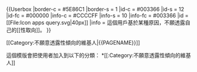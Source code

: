 {{Userbox
  |border-c = #5E86C1
  |border-s = 1
  |id-c     = #003366
  |id-s     = 12
  |id-fc    = #000000
  |info-c   = #CCCCFF
  |info-s   = 10
  |info-fc  = #003366
  |id       = [[File:Icon apps query.svg|40px]]
  |info     = 這個用戶基於某種原因，不願透露自己的[[性取向]]。
}}

<includeonly>[[Category:不願意透露性傾向的維基人‎|{{PAGENAME}}]]</includeonly>
<noinclude>

這個模版會把使用者加入到以下的分類：
*[[:Category:不願意透露性傾向的維基人‎]]
</p>

</noinclude>